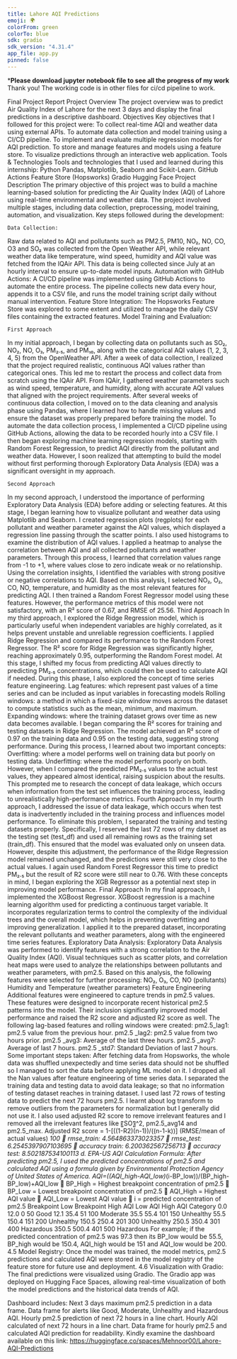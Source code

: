 ```yaml
---
title: Lahore AQI Predictions
emoji: 🌍
colorFrom: green
colorTo: blue
sdk: gradio
sdk_version: "4.31.4"
app_file: app.py
pinned: false
---
```


***********Please download jupyter notebook file to see all the progress of my work**********
Thank you!
The working code is in other files for ci/cd pipeline to work.








Final Project Report
	Project Overview
The project overview was to predict Air Quality Index of Lahore for the next 3 days and display the final predictions in a descriptive dashboard.
	Objectives
Key objectives that I followed for this project were:
	To collect real-time AQI and weather data using external APIs.
	To automate data collection and model training using a CI/CD pipeline.
	To implement and evaluate multiple regression models for AQI prediction.
	To store and manage features and models using a feature store.
	To visualize predictions through an interactive web application.
	Tools & Technologies
Tools and technologies that I used and learned during this internship:
	Python
	Pandas, Matplotlib, Seaborn and Scikit-Learn.
	GitHub Actions
	Feature Store (Hopsworks)
	Gradio
	Hugging Face
	Project Description
The primary objective of this project was to build a machine learning-based solution for predicting the Air Quality Index (AQI) of Lahore using real-time environmental and weather data. The project involved multiple stages, including data collection, preprocessing, model training, automation, and visualization. Key steps followed during the development:

	Data Collection:
Raw data related to AQI and pollutants such as PM2.5, PM10, NO₂, NO, CO, O3 and SO₂ was collected from the Open Weather API, while relevant weather data like temperature, wind speed, humidity and AQI value was fetched from the IQAir API. This data is being collected since July at an hourly interval to ensure up-to-date model inputs.
	Automation with GitHub Actions:
A CI/CD pipeline was implemented using GitHub Actions to automate the entire process. The pipeline collects new data every hour, appends it to a CSV file, and runs the model training script daily without manual intervention.
	Feature Store Integration:
The Hopsworks Feature Store was explored to some extent and utilized to manage the daily CSV files containing the extracted features.
	Model Training and Evaluation:

	First Approach
In my initial approach, I began by collecting data on pollutants such as SO₂, NO₂, NO, O₃, PM₂.₅, and PM₁₀, along with the categorical AQI values (1, 2, 3, 4, 5) from the OpenWeather API. After a week of data collection, I realized that the project required realistic, continuous AQI values rather than categorical ones. This led me to restart the process and collect data from scratch using the IQAir API.
From IQAir, I gathered weather parameters such as wind speed, temperature, and humidity, along with accurate AQI values that aligned with the project requirements. After several weeks of continuous data collection, I moved on to the data cleaning and analysis phase using Pandas, where I learned how to handle missing values and ensure the dataset was properly prepared before training the model.
To automate the data collection process, I implemented a CI/CD pipeline using GitHub Actions, allowing the data to be recorded hourly into a CSV file. I then began exploring machine learning regression models, starting with Random Forest Regression, to predict AQI directly from the pollutant and weather data. However, I soon realized that attempting to build the model without first performing thorough Exploratory Data Analysis (EDA) was a significant oversight in my approach.


	Second Approach
In my second approach, I understood the importance of performing Exploratory Data Analysis (EDA) before adding or selecting features. At this stage, I began learning how to visualize pollutant and weather data using Matplotlib and Seaborn.
	I created regression plots (regplots) for each pollutant and weather parameter against the AQI values, which displayed a regression line passing through the scatter points.
	I also used histograms to examine the distribution of AQI values.
	I applied a heatmap to analyse the correlation between AQI and all collected pollutants and weather parameters. Through this process, I learned that correlation values range from -1 to +1, where values close to zero indicate weak or no relationship.
Using the correlation insights, I identified the variables with strong positive or negative correlations to AQI. Based on this analysis, I selected NO₂, O₂, CO, NO, temperature, and humidity as the most relevant features for predicting AQI.
I then trained a Random Forest Regressor model using these features. However, the performance metrics of this model were not satisfactory, with an R² score of 0.67, and RMSE of 25.56.
	Third Approach
In my third approach, I explored the Ridge Regression model, which is particularly useful when independent variables are highly correlated, as it helps prevent unstable and unreliable regression coefficients.
I applied Ridge Regression and compared its performance to the Random Forest Regressor. The R² score for Ridge Regression was significantly higher, reaching approximately 0.95, outperforming the Random Forest model.
At this stage, I shifted my focus from predicting AQI values directly to predicting PM₂.₅ concentrations, which could then be used to calculate AQI if needed.
During this phase, I also explored the concept of time series feature engineering.
	Lag features: which represent past values of a time series and can be included as input variables in forecasting models
	Rolling windows: a method in which a fixed-size window moves across the dataset to compute statistics such as the mean, minimum, and maximum.
	Expanding windows: where the training dataset grows over time as new data becomes available.
I began comparing the R² scores for training and testing datasets in Ridge Regression. The model achieved an R² score of 0.97 on the training data and 0.95 on the testing data, suggesting strong performance.
During this process, I learned about two important concepts:
	Overfitting: where a model performs well on training data but poorly on testing data.
	Underfitting: where the model performs poorly on both.
However, when I compared the predicted PM₂.₅ values to the actual test values, they appeared almost identical, raising suspicion about the results. This prompted me to research the concept of data leakage, which occurs when information from the test set influences the training process, leading to unrealistically high-performance metrics.
	Fourth Approach
In my fourth approach, I addressed the issue of data leakage, which occurs when test data is inadvertently included in the training process and influences model performance. To eliminate this problem, I separated the training and testing datasets properly.
Specifically, I reserved the last 72 rows of my dataset as the testing set (test_df) and used all remaining rows as the training set (train_df). This ensured that the model was evaluated only on unseen data. However, despite this adjustment, the performance of the Ridge Regression model remained unchanged, and the predictions were still very close to the actual values.
I again used Random Forest Regressor this time to predict PM₂.₅ but the result of R2 score were still near to 0.76. 
With these concepts in mind, I began exploring the XGB Regressor as a potential next step in improving model performance.
	Final Approach
In my final approach, I implemented the XGBoost Regressor. XGBoost regression is a machine learning algorithm used for predicting a continuous target variable.
It incorporates regularization terms to control the complexity of the individual trees and the overall model, which helps in preventing overfitting and improving generalization.
I applied it to the prepared dataset, incorporating the relevant pollutants and weather parameters, along with the engineered time series features.
	Exploratory Data Analysis:
Exploratory Data Analysis was performed to identify features with a strong correlation to the Air Quality Index (AQI). Visual techniques such as scatter plots, and correlation heat maps were used to analyze the relationships between pollutants and weather parameters, with pm2.5.
Based on this analysis, the following features were selected for further processing:
	NO₂, O₃, CO, NO (pollutants)
	Humidity and Temperature (weather parameters)
	Feature Engineering
Additional features were engineered to capture trends in pm2.5 values. These features were designed to incorporate recent historical pm2.5 patterns into the model. Their inclusion significantly improved model performance and raised the R2 score and adjusted R2 score as well. The following lag-based features and rolling windows were created:
	pm2.5_lag1: pm2.5 value from the previous hour.
	pm2.5 _lag2: pm2.5 value from two hours prior.
	pm2.5 _avg3: Average of the last three hours.
	pm2.5 _avg7: Average of last 7 hours.
	pm2.5 _std7: Standard Deviation of last 7 hours.
Some important steps taken:
	After fetching data from Hopsworks, the whole data was shuffled unexpectedly and time series data should not be shuffled so I managed to sort the data before applying ML model on it.
	I dropped all the Nan values after feature engineering of time series data.
	I separated the training data and testing data to avoid data leakage; so that no information of testing dataset reaches in training dataset.
	I used last 72 rows of testing data to predict the next 72 hours pm2.5.
	I learnt about log transform to remove outliers from the parameters for normalization but I generally did not use it.
	I also used adjusted R2 score to remove irrelevant features and I removed all the irrelevant features like 〖SO〗^2, pm2.5_avg14 and pm2.5_max.
Adjusted R2 score = 1-[((1-R2)(n-1))/((n-1-k))]
(RMSE/mean of actual values) *100
	rmse_train: 4.564863373023357
	rmse_test: 6.2545397907103695
	accuracy train: 6.200362567256713
	accuracy test: 8.502187534100113
d.	EPA-US AQI Calculation Formula:
After predicting pm2.5, I used the predicted concentrations of pm2.5 and calculated AQI using a formula given by Environmental Protection Agency of United States of America.
AQI=((AQI_high-AQI_low)*(i-BP_low))/(BP_high-BP_low)+AQI_low
	BP_High = Highest breakpoint concentration of pm2.5
	BP_Low = Lowest breakpoint concentration of pm2.5
	AQI_High = Highest AQI value
	AQI_Low = Lowest AQI value
	i = predicted concentration of pm2.5
Breakpoint Low	Breakpoint High	AQI Low	AQI High	AQI Category
0.0	12.0	0	50	Good
12.1	35.4	51	100	Moderate
35.5	55.4	101	150	Unhealthy
55.5	150.4	151	200	Unhealthy
150.5	250.4	201	300	Unhealthy
250.5	350.4	301	400	Hazardous
350.5	500.4	401	500	Hazardous
For example; if the predicted concentration of pm2.5 was 97.3 then its BP_low would be 55.5, BP_high would be 150.4, AQI_high would be 151 and AQI_low would be 200.
4.5	Model Registry:
Once the model was trained, the model metrics, pm2.5 predictions and calculated AQI were stored in the model registry of the feature store for future use and deployment.
4.6	Visualization with Gradio:
The final predictions were visualized using Gradio. The Gradio app was deployed on Hugging Face Spaces, allowing real-time visualization of both the model predictions and the historical data trends of AQI.

Dashboard includes:
 	Next 3 days maximum pm2.5 prediction in a data frame.
 	Data frame for alerts like Good, Moderate, Unhealthy and Hazardous AQI.
 	Hourly pm2.5 prediction of next 72 hours in a line chart.
 	Hourly AQI calculated of next 72 hours in a line chart.
 	Data frame for hourly pm2.5 and calculated AQI prediction for readability.
Kindly examine the dashboard available on this link:
https://huggingface.co/spaces/Mehnoor00/Lahore-AQI-Predictions
